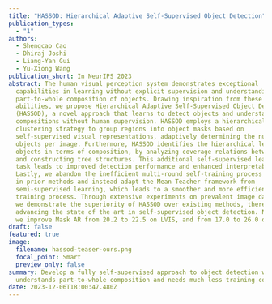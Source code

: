 ```yaml
---
title: "HASSOD: Hierarchical Adaptive Self-Supervised Object Detection"
publication_types:
  - "1"
authors:
  - Shengcao Cao
  - Dhiraj Joshi
  - Liang-Yan Gui
  - Yu-Xiong Wang
publication_short: In NeurIPS 2023
abstract: The human visual perception system demonstrates exceptional
  capabilities in learning without explicit supervision and understanding the
  part-to-whole composition of objects. Drawing inspiration from these two
  abilities, we propose Hierarchical Adaptive Self-Supervised Object Detection
  (HASSOD), a novel approach that learns to detect objects and understand their
  compositions without human supervision. HASSOD employs a hierarchical adaptive
  clustering strategy to group regions into object masks based on
  self-supervised visual representations, adaptively determining the number of
  objects per image. Furthermore, HASSOD identifies the hierarchical levels of
  objects in terms of composition, by analyzing coverage relations between masks
  and constructing tree structures. This additional self-supervised learning
  task leads to improved detection performance and enhanced interpretability.
  Lastly, we abandon the inefficient multi-round self-training process utilized
  in prior methods and instead adapt the Mean Teacher framework from
  semi-supervised learning, which leads to a smoother and more efficient
  training process. Through extensive experiments on prevalent image datasets,
  we demonstrate the superiority of HASSOD over existing methods, thereby
  advancing the state of the art in self-supervised object detection. Notably,
  we improve Mask AR from 20.2 to 22.5 on LVIS, and from 17.0 to 26.0 on SA-1B.
draft: false
featured: true
image:
  filename: hassod-teaser-ours.png
  focal_point: Smart
  preview_only: false
summary: Develop a fully self-supervised approach to object detection which
  understands part-to-whole composition and needs much less training costs
date: 2023-12-06T18:00:47.480Z
---
```

